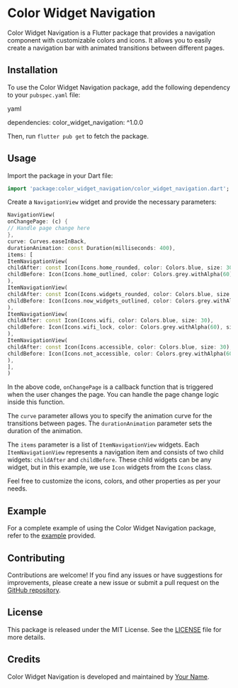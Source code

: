 # Color Widget Navigation

Color Widget Navigation is a Flutter package that provides a navigation component with customizable colors and icons. It allows you to easily create a navigation bar with animated transitions between different pages.

## Installation

To use the Color Widget Navigation package, add the following dependency to your `pubspec.yaml` file:

yaml

dependencies:
color_widget_navigation: ^1.0.0

Then, run `flutter pub get` to fetch the package.

## Usage

Import the package in your Dart file:

```dart
import 'package:color_widget_navigation/color_widget_navigation.dart';
```

Create a `NavigationView` widget and provide the necessary parameters:

```dart
NavigationView(
onChangePage: (c) {
// Handle page change here
},
curve: Curves.easeInBack,
durationAnimation: const Duration(milliseconds: 400),
items: [
ItemNavigationView(
childAfter: const Icon(Icons.home_rounded, color: Colors.blue, size: 30),
childBefore: Icon(Icons.home_outlined, color: Colors.grey.withAlpha(60), size: 30),
),
ItemNavigationView(
childAfter: const Icon(Icons.widgets_rounded, color: Colors.blue, size: 30),
childBefore: Icon(Icons.now_widgets_outlined, color: Colors.grey.withAlpha(60), size: 30),
),
ItemNavigationView(
childAfter: const Icon(Icons.wifi, color: Colors.blue, size: 30),
childBefore: Icon(Icons.wifi_lock, color: Colors.grey.withAlpha(60), size: 30),
),
ItemNavigationView(
childAfter: const Icon(Icons.accessible, color: Colors.blue, size: 30),
childBefore: Icon(Icons.not_accessible, color: Colors.grey.withAlpha(60), size: 30),
),
],
)
```

In the above code, `onChangePage` is a callback function that is triggered when the user changes the page. You can handle the page change logic inside this function.

The `curve` parameter allows you to specify the animation curve for the transitions between pages. The `durationAnimation` parameter sets the duration of the animation.

The `items` parameter is a list of `ItemNavigationView` widgets. Each `ItemNavigationView` represents a navigation item and consists of two child widgets: `childAfter` and `childBefore`. These child widgets can be any widget, but in this example, we use `Icon` widgets from the `Icons` class.

Feel free to customize the icons, colors, and other properties as per your needs.

## Example

For a complete example of using the Color Widget Navigation package, refer to the [example](https://github.com/example-link) provided.

## Contributing

Contributions are welcome! If you find any issues or have suggestions for improvements, please create a new issue or submit a pull request on the [GitHub repository](https://github.com/repository-link).

## License

This package is released under the MIT License. See the [LICENSE](https://github.com/license-link) file for more details.

## Credits

Color Widget Navigation is developed and maintained by [Your Name](https://your-website-link).